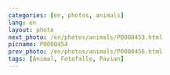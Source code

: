 ```yaml
---
categories: [en, photos, animals]
lang: en
layout: photo
next_photo: /en/photos/animals/P0000453.html
picname: P0000454
prev_photo: /en/photos/animals/P0000456.html
tags: [Animal, Fotofalle, Pavian]
---
```

